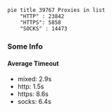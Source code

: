 
```mermaid
pie title 39767 Proxies in list
    "HTTP" : 23842
    "HTTPS": 5858
    "SOCKS" : 14473
```

### Some Info
#### Average Timeout

- mixed: 2.9s
- http: 1.5s
- https: 8.6s
- socks: 6.4s